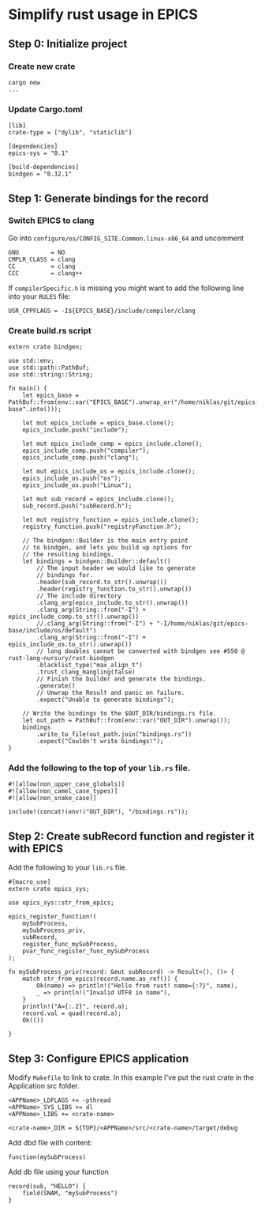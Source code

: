 # Simplify rust usage in EPICS

## Step 0: Initialize project

### Create new crate

```
cargo new
...
```

### Update Cargo.toml

```
[lib]
crate-type = ["dylib", "staticlib"]

[dependencies]
epics-sys = "0.1"

[build-dependencies]
bindgen = "0.32.1"
```

## Step 1: Generate bindings for the record

### Switch EPICS to clang

Go into `configure/os/CONFIG_SITE.Common.linux-x86_64` and uncomment

```
GNU         = NO
CMPLR_CLASS = clang
CC          = clang
CCC         = clang++
```

If `compilerSpecific.h` is missing you might want to add the following line into your `RULES` file:

```
USR_CPPFLAGS = -I${EPICS_BASE}/include/compiler/clang
```

### Create build.rs script

```
extern crate bindgen;

use std::env;
use std::path::PathBuf;
use std::string::String;

fn main() {
    let epics_base = PathBuf::from(env::var("EPICS_BASE").unwrap_or("/home/niklas/git/epics-base".into()));

    let mut epics_include = epics_base.clone();
    epics_include.push("include");

    let mut epics_include_comp = epics_include.clone();
    epics_include_comp.push("compiler");
    epics_include_comp.push("clang");

    let mut epics_include_os = epics_include.clone();
    epics_include_os.push("os");
    epics_include_os.push("Linux");

    let mut sub_record = epics_include.clone();
    sub_record.push("subRecord.h");

    let mut registry_function = epics_include.clone();
    registry_function.push("registryFunction.h");

    // The bindgen::Builder is the main entry point
    // to bindgen, and lets you build up options for
    // the resulting bindings.
    let bindings = bindgen::Builder::default()
        // The input header we would like to generate
        // bindings for.
        .header(sub_record.to_str().unwrap())
        .header(registry_function.to_str().unwrap())
        // The include directory
        .clang_arg(epics_include.to_str().unwrap())
        .clang_arg(String::from("-I") + epics_include_comp.to_str().unwrap())
        //.clang_arg(String::from("-I") + "-I/home/niklas/git/epics-base/include/os/default")
        .clang_arg(String::from("-I") + epics_include_os.to_str().unwrap())
        // long doubles cannot be converted with bindgen see #550 @ rust-lang-nursury/rust-bindgen
        .blacklist_type("max_align_t")
        .trust_clang_mangling(false)
        // Finish the builder and generate the bindings.
        .generate()
        // Unwrap the Result and panic on failure.
        .expect("Unable to generate bindings");

    // Write the bindings to the $OUT_DIR/bindings.rs file.
    let out_path = PathBuf::from(env::var("OUT_DIR").unwrap());
    bindings
        .write_to_file(out_path.join("bindings.rs"))
        .expect("Couldn't write bindings!");
}
```

### Add the following to the top of your `lib.rs` file.

```
#![allow(non_upper_case_globals)]
#![allow(non_camel_case_types)]
#![allow(non_snake_case)]

include!(concat!(env!("OUT_DIR"), "/bindings.rs"));
```

## Step 2: Create subRecord function and register it with EPICS

Add the following to your `lib.rs` file.

```
#[macro_use]
extern crate epics_sys;

use epics_sys::str_from_epics;

epics_register_function!(
    mySubProcess,
    mySubProcess_priv,
    subRecord,
    register_func_mySubProcess,
    pvar_func_register_func_mySubProcess
);

fn mySubProcess_priv(record: &mut subRecord) -> Result<(), ()> {
    match str_from_epics(record.name.as_ref()) {
        Ok(name) => println!("Hello from rust! name={:?}", name),
        _ => println!("Invalid UTF8 in name"),
    }
    println!("A={:.2}", record.a);
    record.val = quad(record.a);
    Ok(())

}
```

## Step 3: Configure EPICS application

Modify `Makefile` to link to crate. In this example I've put the rust crate in the Application src folder.

```
<APPName>_LDFLAGS += -pthread
<APPName>_SYS_LIBS += dl
<APPName>_LIBS += <crate-name>

<crate-name>_DIR = ${TOP}/<APPName>/src/<crate-name>/target/debug
```

Add dbd file with content:

```
function(mySubProcess)
```

Add db file using your function

```
record(sub, "HELLO") {
    field(SNAM, "mySubProcess")
}
```

